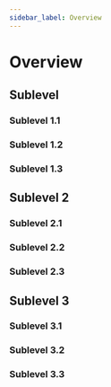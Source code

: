 ```yaml
---
sidebar_label: Overview
---
```


# Overview

## Sublevel 

### Sublevel 1.1

### Sublevel 1.2

### Sublevel 1.3

## Sublevel 2

### Sublevel 2.1

### Sublevel 2.2

### Sublevel 2.3

## Sublevel 3

### Sublevel 3.1

### Sublevel 3.2

### Sublevel 3.3
